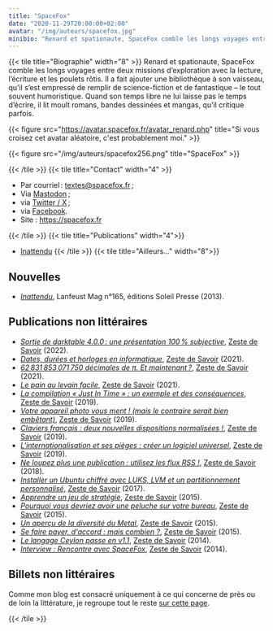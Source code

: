 ```yaml
---
title: "SpaceFox"
date: "2020-11-29T20:00:00+02:00"
avatar: "/img/auteurs/spacefox.jpg"
minibio: "Renard et spationaute, SpaceFox comble les longs voyages entre deux missions d’exploration avec la lecture, l’écriture et les poulets rôtis. Il a fait ajouter une bibliothèque à son vaisseau, qu’il s’est empressé de remplir de science-fiction et de fantastique – le tout souvent humoristique. Quand son temps libre ne lui laisse pas le temps d’écrire, il lit moult romans, bandes dessinées et mangas, qu’il critique parfois."
---
```

{{< tile title="Biographie" width="8" >}}
Renard et spationaute, SpaceFox comble les longs voyages entre deux missions d’exploration avec la lecture, l’écriture 
et les poulets rôtis. Il a fait ajouter une bibliothèque à son vaisseau, qu’il s’est empressé de remplir de 
science-fiction et de fantastique – le tout souvent humoristique. Quand son temps libre ne lui laisse pas le temps 
d’écrire, il lit moult romans, bandes dessinées et mangas, qu’il critique parfois.

{{< figure src="https://avatar.spacefox.fr/avatar_renard.php" title="Si vous croisez cet avatar aléatoire, c'est probablement moi." >}}

{{< figure src="/img/auteurs/spacefox256.png" title="SpaceFox" >}}

{{< /tile >}}
{{< tile title="Contact" width="4" >}}

- Par courriel : <a href="mailto:&#116;&#101;&#120;&#116;&#101;&#115;&#64;&#115;&#112;&#97;&#99;&#101;&#102;&#111;&#120;&#46;&#102;&#114;">&#116;&#101;&#120;&#116;&#101;&#115;&#64;&#115;&#112;&#97;&#99;&#101;&#102;&#111;&#120;&#46;&#102;&#114;</a> ;
- Via [Mastodon](https://mastodon.spacefox.fr/@spacefox) ;
- via [Twitter / X](https://twitter.com/Renard_spatial) ;
- via [Facebook](https://www.facebook.com/francois.spacefox).
- Site : https://spacefox.fr

{{< /tile >}}
{{< tile title="Publications" width="4">}}
- [Inattendu](/livres/978-2-492575-00-6-inattendu/)
{{< /tile >}}
{{< tile title="Ailleurs…" width="8">}}
## Nouvelles

- _[Inattendu](/livres/978-2-492575-00-6-inattendu/)_, Lanfeust Mag n°165, éditions Soleil Presse (2013).

## Publications non littéraires

- _[Sortie de darktable 4.0.0 : une présentation 100 % subjective](https://zestedesavoir.com/articles/4242/sortie-de-darktable-4-0-0-une-presentation-100-subjective/)_, [Zeste de Savoir](https://zestedesavoir.com) (2022).
- _[Dates, durées et horloges en informatique](https://zestedesavoir.com/tutoriels/3843/dates-durees-et-horloges-en-informatique/)_, [Zeste de Savoir](https://zestedesavoir.com) (2021).
- _[62 831 853 071 750 décimales de π. Et maintenant ?](https://zestedesavoir.com/articles/4016/62-831-853-071-750-decimales-de-p-et-maintenant/)_, [Zeste de Savoir](https://zestedesavoir.com) (2021).
- _[Le pain au levain facile](https://zestedesavoir.com/tutoriels/3573/le-pain-au-levain-facile-1/)_, [Zeste de Savoir](https://zestedesavoir.com) (2021).
- _[La compilation « Just In Time » : un exemple et des conséquences](https://zestedesavoir.com/articles/1837/la-compilation-just-in-time-un-exemple-et-des-consequences/)_, [Zeste de Savoir](https://zestedesavoir.com) (2019).
- _[Votre appareil photo vous ment ! (mais le contraire serait bien embêtant)](https://zestedesavoir.com/articles/3218/votre-appareil-photo-vous-ment-mais-le-contraire-serait-bien-embetant/)_, [Zeste de Savoir](https://zestedesavoir.com) (2019).
- _[Claviers français : deux nouvelles dispositions normalisées !](https://zestedesavoir.com/articles/3121/claviers-francais-deux-nouvelles-dispositions-normalisees/)_, [Zeste de Savoir](https://zestedesavoir.com) (2019).
- _[L'internationalisation et ses pièges : créer un logiciel universel](https://zestedesavoir.com/tutoriels/3039/linternationalisation-et-ses-pieges-creer-un-logiciel-universel/)_, [Zeste de Savoir](https://zestedesavoir.com) (2019).
- _[Ne loupez plus une publication : utilisez les flux RSS !](https://zestedesavoir.com/articles/2428/ne-loupez-plus-une-publication-utilisez-les-flux-rss/)_, [Zeste de Savoir](https://zestedesavoir.com) (2018).
- _[Installer un Ubuntu chiffré avec LUKS, LVM et un partitionnement personnalisé](https://zestedesavoir.com/tutoriels/1653/installer-un-ubuntu-chiffre-avec-luks-lvm-et-un-partitionnement-personnalise/)_,  [Zeste de Savoir](https://zestedesavoir.com) (2017).
- _[Apprendre un jeu de stratégie](https://zestedesavoir.com/tutoriels/479/apprendre-un-jeu-de-strategie/)_, [Zeste de Savoir](https://zestedesavoir.com) (2015).
- _[Pourquoi vous devriez avoir une peluche sur votre bureau](https://zestedesavoir.com/tutoriels/305/pourquoi-vous-devriez-avoir-une-peluche-sur-votre-bureau/)_, [Zeste de Savoir](https://zestedesavoir.com) (2015).
- _[Un aperçu de la diversité du Metal](https://zestedesavoir.com/articles/107/un-apercu-de-la-diversite-du-metal/)_, [Zeste de Savoir](https://zestedesavoir.com) (2015).
- _[Se faire payer, d'accord : mais combien ?](https://zestedesavoir.com/tutoriels/341/se-faire-payer-daccord-mais-combien/)_, [Zeste de Savoir](https://zestedesavoir.com) (2015).
- _[Le langage Ceylon passe en v1.1](https://zestedesavoir.com/articles/57/le-langage-ceylon-passe-en-v1-1/)_, [Zeste de Savoir](https://zestedesavoir.com) (2014).
- _[Interview : Rencontre avec SpaceFox](https://zestedesavoir.com/articles/11/interview-rencontre-avec-spacefox/)_, [Zeste de Savoir](https://zestedesavoir.com) (2014).

## Billets non littéraires

Comme mon blog est consacré uniquement à ce qui concerne de près ou de loin la littérature, je regroupe tout le reste [sur cette page](https://zestedesavoir.com/contenus/tribunes/72/).

{{< /tile >}}
